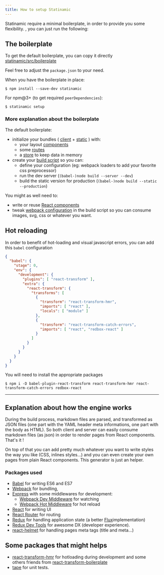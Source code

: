 ```yaml
---
title: How to setup Statinamic
---
```


Statinamic require a minimal boilerplate, in order to provide you some
flexibility.
, you can just run the following:

## The boilerplate

To get the default boilerplate, you can copy it directly
[statinamic/src/boilerplate](https://github.com/MoOx/statinamic/tree/master/src/boilerplate)

Feel free to adjust the `package.json` to your need.

When you have the boilerplate in place:

```console
$ npm install --save-dev statinamic
```

For npm@3+ (to get required `peerDependencies`):

```console
$ statinamic setup
```

### More explanation about the boilerplate

The default boilerplate:

* initialize your bundles
  (
    [client](https://github.com/MoOx/statinamic/blob/master/src/boilerplate/scripts/index-client.js) +
    [static](https://github.com/MoOx/statinamic/blob/master/src/boilerplate/scripts/index-static.js)
  ) with:
  - your layout [components](https://github.com/MoOx/statinamic/blob/master/src/boilerplate/web_modules/app/pageComponents.js)
  - some [routes](https://github.com/MoOx/statinamic/blob/master/src/boilerplate/web_modules/app/routes.js)
  - a [store](https://github.com/MoOx/statinamic/blob/master/src/boilerplate/web_modules/app/store.js) to keep data in memory
* create your [build script](https://github.com/MoOx/statinamic/blob/master/src/boilerplate/scripts/build.js) so you can:
  * define your configuration
    (eg: webpack loaders to add your favorite css preprocessor)
  * run the dev server (`(babel-)node build --server --dev`)
  * build the static version for production (`(babel-)node build --static --production`)

You might as well need to:

* write or reuse [React components](http://react-components.com/)
* tweak [webpack configuration](http://webpack.github.io/docs) in the build script
  so you can consume images, svg, css or whatever you want.

## Hot reloading

In order to benefit of hot-loading and visual javascript errors,
you can add this `babel` configuration

```json
{
  "babel": {
    "stage": 0,
    "env": {
      "development": {
        "plugins": [ "react-transform" ],
        "extra": {
          "react-transform": {
            "transforms": [
              {
                "transform": "react-transform-hmr",
                "imports": [ "react" ],
                "locals": [ "module" ]
              },
              {
                "transform": "react-transform-catch-errors",
                "imports": [ "react", "redbox-react" ]
              }
            ]
          }
        }
      }
    }
  }
}
```

You will need to install the appropriate packages

```console
$ npm i -D babel-plugin-react-transform react-transform-hmr react-transform-catch-errors redbox-react
```

---

## Explanation about how the engine works

During the build process, markdown files are parsed, and transformed as JSON
files (one part with the YAML header meta informations, one part with the body
as HTML).
So both client and server can easily consume markdown files (as json) in order
to render pages from React components. That's it !

On top of that you can add pretty much whatever you want to write styles the way
you like (CSS, inlines styles...) and you can even create your own pages from
plain React components. This generator is just an helper.

### Packages used

* [Babel](http://babeljs.io)
  for writing ES6 and ES7
* [Webpack](http://webpack.github.io)
  for bundling,
* [Express](http://expressjs.com/) with some middlewares for development:
  * [Webpack Dev Middleware](http://webpack.github.io/docs/webpack-dev-server.html)
    for watching
  * [Webpack Hot Middleware](https://github.com/glenjamin/webpack-hot-middleware)
    for hot reload
* [React](https://github.com/facebook/react)
  for writing UI
* [React Router](https://github.com/rackt/react-router)
  for routing
* [Redux](https://github.com/gaearon/redux)
  for handling application state
  (a better [Flux](http://facebook.github.io/flux/)implementation)
* [Redux Dev Tools](https://github.com/gaearon/redux-devtools)
  for awesome DX (developer experience).
* [react-helmet](https://github.com/nfl/react-helmet)
  for handling pages meta tags (title and meta...)

## Some packages that might helps

* [react-transform-hmr](https://github.com/gaearon/react-transform-hmr)
  for hotloading during development and some others friends from
  [react-transform-boilerplate](https://github.com/gaearon/react-transform-boilerplate)
* [tape](https://github.com/substack/tape)
  for unit tests.
